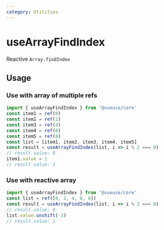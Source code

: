 ```yaml
---
category: Utilities
---
```


# useArrayFindIndex

Reactive `Array.findIndex`

## Usage

### Use with array of multiple refs

```js
import { useArrayFindIndex } from '@vueuse/core'
const item1 = ref(0)
const item2 = ref(2)
const item3 = ref(4)
const item4 = ref(6)
const item5 = ref(8)
const list = [item1, item2, item3, item4, item5]
const result = useArrayFindIndex(list, i => i % 2 === 0)
// result.value: 0
item1.value = 1
// result.value: 1
```

### Use with reactive array

```js
import { useArrayFindIndex } from '@vueuse/core'
const list = ref([0, 2, 4, 6, 8])
const result = useArrayFindIndex(list, i => i % 2 === 0)
// result.value: 0
list.value.unshift(-1)
// result.value: 1
```
